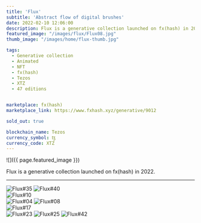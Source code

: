```yaml
---
title: 'Flux'
subtitle: 'Abstract flow of digital brushes'
date: 2022-02-10 12:06:00
description: Flux is a generative collection launched on fx(hash) in 2022. 
featured_image: "/images/flux/Flux08.jpg"
thumb_image: "/images/home/flux-thumb.jpg"

tags:
  - Generative collection
  - Animated
  - NFT
  - fx(hash)
  - Tezos
  - XTZ
  - 47 editions


marketplace: fx(hash)
marketplace_link: https://www.fxhash.xyz/generative/9012

sold_out: true

blockchain_name: Tezos
currency_symbol: ꜩ
currency_code: XTZ
---
```


![]({{ page.featured_image }})


Flux is a generative collection launched on fx(hash) in 2022. 

---

<div class="gallery" data-columns="2">
	<img src="/images/flux/Flux35.jpg" title="Flux#35">
	<img src="/images/flux/Flux40.jpg" title="Flux#40">
</div>

<img src="/images/flux/Flux10.jpg" title="Flux#10">

<div class="gallery" data-columns="2">
	<img src="/images/flux/Flux04.jpg" title="Flux#04">
	<img src="/images/flux/Flux08.jpg" title="Flux#08">
</div>

<img src="/images/flux/Flux17.jpg" title="Flux#17">

<div class="gallery" data-columns="3">
	<img src="/images/flux/Flux23.jpg" title="Flux#23">
	<img src="/images/flux/Flux25.jpg" title="Flux#25">
	<img src="/images/flux/Flux42.jpg" title="Flux#42">
</div>
